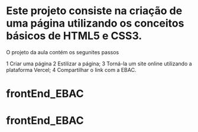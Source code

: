 # Este projeto consiste na criação de uma página utilizando os conceitos básicos de  HTML5 e CSS3.
  
  O projeto da aula contém os segunites passos
   
  1 Criar uma página 
  2 Estilizar a página;
  3 Torná-la um site online utilizando a plataforma  Vercel;
  4 Compartilhar o link com a EBAC.   
# frontEnd_EBAC
# frontEnd_EBAC
